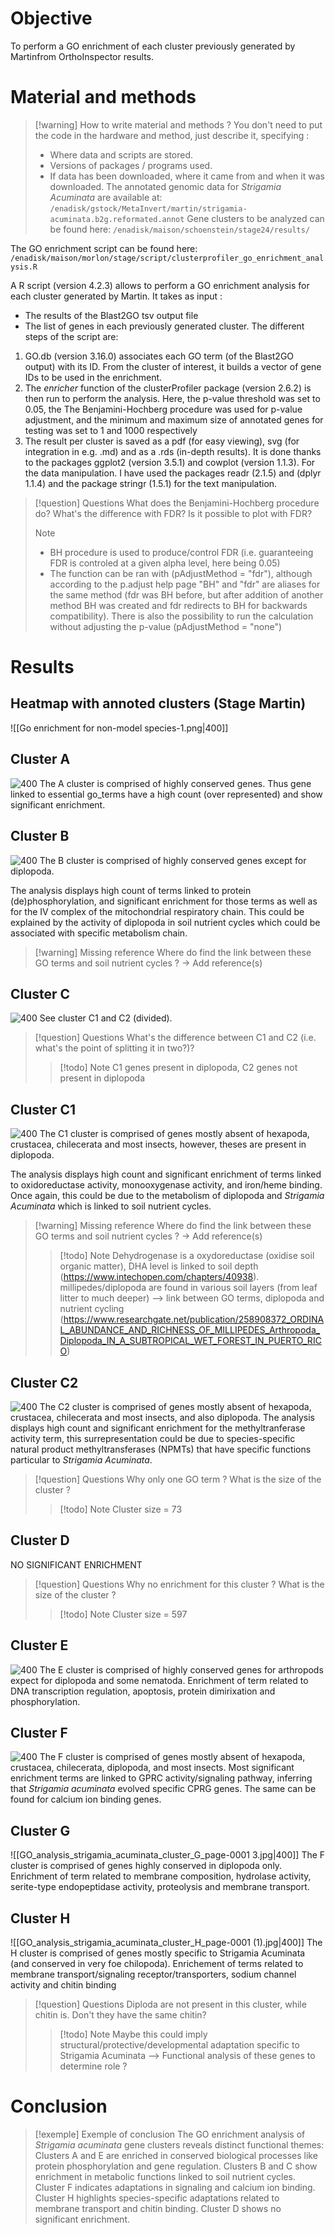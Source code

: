 # Objective
To perform a GO enrichment of each cluster previously generated by Martinfrom OrthoInspector results. 
# Material and methods

> [!warning] How to write material and methods ?
> You don't need to put the code in the hardware and method, just describe it, specifying :
> - Where data and scripts are stored.
> - Versions of packages / programs used.
> - If data has been downloaded, where it came from and when it was downloaded. 
The annotated genomic data for *Strigamia Acuminata* are available at: `/enadisk/gstock/MetaInvert/martin/strigamia-acuminata.b2g.reformated.annot` 
Gene clusters to be analyzed can be found here: `/enadisk/maison/schoenstein/stage24/results/`

The GO enrichment script can be found here: `/enadisk/maison/morlon/stage/script/clusterprofiler_go_enrichment_analysis.R`

A R script (version 4.2.3) allows to perform a GO enrichment analysis for each cluster generated by Martin. It takes as input :
- The results of the Blast2GO tsv output file
- The list of genes in each previously generated cluster. 
The different steps of the script are:
1. GO.db (version 3.16.0) associates each GO term (of the Blast2GO output) with its ID. From the cluster of interest, it builds a vector of gene IDs to be used in the enrichment.
2. The *enricher* function of the clusterProfiler package (version 2.6.2) is then run to perform the analysis. Here, the p-value threshold was set to 0.05, the The Benjamini-Hochberg procedure was used for p-value adjustment, and the minimum and maximum size of annotated genes for testing was set to 1 and 1000 respectively
3. The result per cluster is saved as a pdf (for easy viewing), svg (for integration in e.g. .md) and as a .rds (in-depth results). It is done thanks to the packages ggplot2 (version 3.5.1) and cowplot (version 1.1.3). 
For the data manipulation. I have used the packages readr (2.1.5) and (dplyr 1.1.4) and the package stringr (1.5.1) for the text manipulation.

> [!question] Questions
> What does the Benjamini-Hochberg procedure do? What's the difference with FDR? Is it possible to plot with FDR?
> >[!note] 
> >- BH procedure is used to produce/control FDR (i.e.  guaranteeing FDR is controled at a given alpha level, here being 0.05) 
> >- The function can be ran with (pAdjustMethod = "fdr"), although according to the p.adjust help page "BH" and "fdr" are aliases for the same method (fdr was BH before, but after addition of another method BH was created and fdr redirects to BH for backwards compatibility). There is also the possibility to run the calculation without adjusting the p-value (pAdjustMethod = "none")

# Results
## Heatmap with annoted clusters (Stage Martin)
![[Go enrichment for non-model species-1.png|400]]

## Cluster A
![400](GO_analysis_strigamia_acuminata_cluster_A_page-0001.jpg)
The A cluster is comprised of highly conserved genes.
Thus gene linked to essential go_terms have a high count (over represented) and show significant enrichment.
## Cluster B
![400](GO_analysis_strigamia_acuminata_cluster_B_page-0001.jpg)
The B cluster is comprised of highly conserved genes except for diplopoda.

The analysis displays high count of terms linked to protein (de)phosphorylation, and significant enrichment for those terms as well as for the IV complex of the mitochondrial respiratory chain. This could be explained by the activity of diplopoda in soil nutrient cycles which could be associated with specific metabolism chain.
> [!warning] Missing reference
> Where do find the link between these GO terms and soil nutrient cycles ? -> Add reference(s)
> 
## Cluster C

![400](GO_analysis_strigamia_acuminata_cluster_C_page-0001.jpg)
See cluster C1 and C2 (divided).
> [!question] Questions
> What's the difference between C1 and C2 (i.e. what's the point of splitting it in two?)?
> >[!todo] Note 
> >C1 genes present in diplopoda, C2 genes not present in diplopoda
## Cluster C1
![400](GO_analysis_strigamia_acuminata_cluster_C1_page-0001.jpg)
The C1 cluster is comprised of genes mostly absent of hexapoda, crustacea, chilecerata and most insects, however, theses are present in diplopoda.

The analysis displays high count and significant enrichment of terms linked to oxidoreductase activity, monooxygenase activity, and iron/heme binding. Once again, this could be due to the metabolism of diplopoda and *Strigamia Acuminata* which is linked to soil nutrient cycles.
> [!warning] Missing reference
> Where do find the link between these GO terms and soil nutrient cycles ? -> Add reference(s)
> > [!todo] Note 
> >Dehydrogenase is a oxydoreductase (oxidise soil organic matter), DHA level is linked to soil depth (https://www.intechopen.com/chapters/40938). millipedes/diplopoda are found in various soil layers (from leaf litter to much deeper) --> link between GO terms, diplopoda and nutrient cycling (https://www.researchgate.net/publication/258908372_ORDINAL_ABUNDANCE_AND_RICHNESS_OF_MILLIPEDES_Arthropoda_Diplopoda_IN_A_SUBTROPICAL_WET_FOREST_IN_PUERTO_RICO)
## Cluster C2
![400](GO_analysis_strigamia_acuminata_cluster_C2_page-0001.jpg)
The C2 cluster is comprised of genes mostly absent of hexapoda, crustacea, chilecerata and most insects, and also diplopoda.
The analysis displays high count and significant enrichment for the methyltranferase activity term, this surrepresentation could be due to species-specific natural product methyltransferases (NPMTs) that have specific functions particular to *Strigamia Acuminata*.
> [!question] Questions
> Why only one GO term ? What is the size of the cluster ?
> > [!todo] Note 
> >Cluster size = 73
## Cluster D

NO SIGNIFICANT ENRICHMENT
> [!question] Questions
> Why no enrichment for this cluster ? What is the size of the cluster ?
> > [!todo] Note 
> >Cluster size = 597

## Cluster E
![400](GO_analysis_strigamia_acuminata_cluster_E_page-0001.jpg)
The E cluster is comprised of highly conserved genes for arthropods expect for diplopoda and some nematoda.
Enrichment of term related to DNA transcription regulation, apoptosis, protein dimirixation and phosphorylation.
## Cluster F
![400](GO_analysis_strigamia_acuminata_cluster_F_page-0001.jpg)
The F cluster is comprised of genes mostly absent of hexapoda, crustacea, chilecerata, diplopoda, and most insects.
Most significant enrichment terms are linked to GPRC activity/signaling pathway, inferring that *Strigamia acuminata* evolved specific CPRG genes. The same can be found for calcium ion binding genes.
## Cluster G
![[GO_analysis_strigamia_acuminata_cluster_G_page-0001 3.jpg|400]]
The F cluster is comprised of genes highly conserved in diplopoda only.
Enrichment of term related to membrane composition, hydrolase activity, serite-type endopeptidase activity, proteolysis and membrane transport.
## Cluster H
![[GO_analysis_strigamia_acuminata_cluster_H_page-0001 (1).jpg|400]]
The H cluster is comprised of genes mostly specific to Strigamia Acuminata (and conserved in very foe chilopoda).
Enrichement of terms related to membrane transport/signaling receptor/transporters, sodium channel activity and chitin binding 
> [!question] Questions
> Diploda are not present in this cluster, while chitin is. Don't they have the same chitin? 
> > [!todo] Note 
> >Maybe this could imply structural/protective/developmental adaptation specific to Strigamia Acuminata --> Functional analysis of these genes to determine role ? 
# Conclusion
> [!exemple] Exemple of conclusion
The GO enrichment analysis of _Strigamia acuminata_ gene clusters reveals distinct functional themes: Clusters A and E are enriched in conserved biological processes like protein phosphorylation and gene regulation. Clusters B and C show enrichment in metabolic functions linked to soil nutrient cycles. Cluster F indicates adaptations in signaling and calcium ion binding. Cluster H highlights species-specific adaptations related to membrane transport and chitin binding. Cluster D shows no significant enrichment. 



